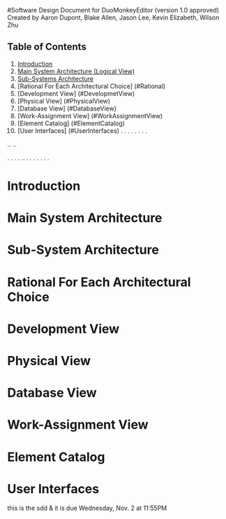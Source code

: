 #Software Design Document for DuoMonkeyEditor (version 1.0 approved)
Created by Aaron Dupont, Blake Allen, Jason Lee, Kevin Elizabeth, Wilson Zhu


## Table of Contents
1. [Introduction](#Introduction)
2. [Main System Architecture (Logical View)](#MainArchitecture)
3. [Sub-Systems Architecture](#SubArchitecture)
4. [Rational For Each Architectural Choice] (#Rational)
5. [Development View] (#DevelopmetView)
6. [Physical View] (#PhysicalView)
7. [Database View] (#DatabaseView)
8. [Work-Assignment View] (#WorkAssignmentView)
9. [Element Catalog] (#ElementCatalog)
10. [User Interfaces] (#UserInterfaces)
.
.
.
.
.
.
.
.

..
..

.
.
.
.
..
.
.
.
.
.
.
.

# Introduction
# Main System Architecture
# Sub-System Architecture
# Rational For Each Architectural Choice
# Development View
# Physical View
# Database View
# Work-Assignment View
# Element Catalog
# User Interfaces

this is the sdd & it is due Wednesday, Nov. 2 at 11:55PM
